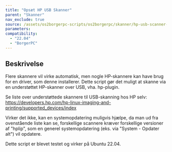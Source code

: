 ```yaml
---
title: "Opsæt HP USB Skanner"
parent: "Skanner"
nav_exclude: true
source: /assets/os2borgerpc-scripts/os2borgerpc/skanner/hp-usb-scanner-setup.sh
parameters:
compatibility:  
  - "22.04"
  - "BorgerPC"
---
```


## Beskrivelse
Flere skannere vil virke automatisk, men nogle HP-skannere kan have brug for en driver, som denne installerer.
Dette script gør det muligt at skanne via en understøttet HP-skanner over USB, vha. hp-plugin.

Se liste over understøttede skannere til USB-skanning hos HP selv:
https://developers.hp.com/hp-linux-imaging-and-printing/supported_devices/index

Virker det ikke, kan en systemopdatering muligvis hjælpe, da man ud fra ovenstående liste kan se, 
forskellige scannere kræver forskellige versioner af "hplip", som en generel systemopdatering (eks. via "System - Opdater alt") vil opdatere.

Dette script er blevet testet og virker på Ubuntu 22.04.